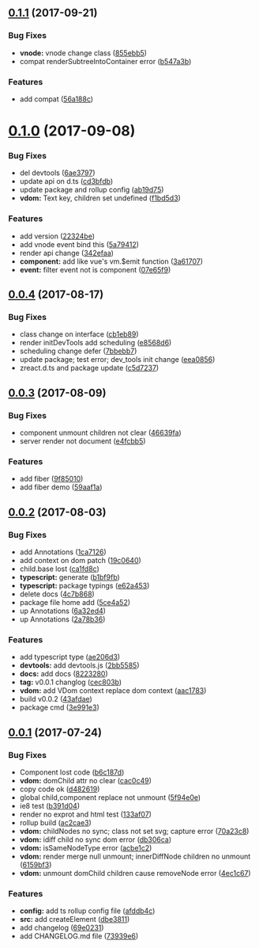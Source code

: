 <a name="0.1.1"></a>
## [0.1.1](https://github.com/zeromake/zreact/compare/v0.1.0...v0.1.1) (2017-09-21)


### Bug Fixes

* **vnode:** vnode change class ([855ebb5](https://github.com/zeromake/zreact/commit/855ebb5))
* compat renderSubtreeIntoContainer error ([b547a3b](https://github.com/zeromake/zreact/commit/b547a3b))


### Features

* add compat ([56a188c](https://github.com/zeromake/zreact/commit/56a188c))



<a name="0.1.0"></a>
# [0.1.0](https://github.com/zeromake/zreact/compare/0.1.0...v0.1.0) (2017-09-08)


### Bug Fixes

* del devtools ([6ae3797](https://github.com/zeromake/zreact/commit/6ae3797))
* update api on d.ts ([cd3bfdb](https://github.com/zeromake/zreact/commit/cd3bfdb))
* update package and rollup config ([ab19d75](https://github.com/zeromake/zreact/commit/ab19d75))
* **vdom:** Text key, children set undefined ([f1bd5d3](https://github.com/zeromake/zreact/commit/f1bd5d3))


### Features

* add version ([22324be](https://github.com/zeromake/zreact/commit/22324be))
* add vnode event bind this ([5a79412](https://github.com/zeromake/zreact/commit/5a79412))
* render api change ([342efaa](https://github.com/zeromake/zreact/commit/342efaa))
* **component:** add like vue's vm.$emit function ([3a61707](https://github.com/zeromake/zreact/commit/3a61707))
* **event:** filter event not is component ([07e65f9](https://github.com/zeromake/zreact/commit/07e65f9))



<a name="0.0.4"></a>
## [0.0.4](https://github.com/zeromake/zreact/compare/v0.0.3...v0.0.4) (2017-08-17)


### Bug Fixes

* class change on interface ([cb1eb89](https://github.com/zeromake/zreact/commit/cb1eb89))
* render initDevTools add scheduling ([e8568d6](https://github.com/zeromake/zreact/commit/e8568d6))
* scheduling change defer ([7bbebb7](https://github.com/zeromake/zreact/commit/7bbebb7))
* update package; test error; dev_tools init change ([eea0856](https://github.com/zeromake/zreact/commit/eea0856))
* zreact.d.ts and package update ([c5d7237](https://github.com/zeromake/zreact/commit/c5d7237))



<a name="0.0.3"></a>
## [0.0.3](https://github.com/zeromake/zreact/compare/v0.0.2...v0.0.3) (2017-08-09)


### Bug Fixes

* component unmount children not clear ([46639fa](https://github.com/zeromake/zreact/commit/46639fa))
* server render not document ([e4fcbb5](https://github.com/zeromake/zreact/commit/e4fcbb5))


### Features

* add fiber ([9f85010](https://github.com/zeromake/zreact/commit/9f85010))
* add fiber demo ([59aaf1a](https://github.com/zeromake/zreact/commit/59aaf1a))



<a name="0.0.2"></a>
## [0.0.2](https://github.com/zeromake/zreact/compare/v0.0.1...v0.0.2) (2017-08-03)


### Bug Fixes

* add Annotations ([1ca7126](https://github.com/zeromake/zreact/commit/1ca7126))
* add context on dom patch ([19c0640](https://github.com/zeromake/zreact/commit/19c0640))
* child.base lost ([ca1fd8c](https://github.com/zeromake/zreact/commit/ca1fd8c))
* **typescript:** generate ([b1bf9fb](https://github.com/zeromake/zreact/commit/b1bf9fb))
* **typescript:** package typings ([e62a453](https://github.com/zeromake/zreact/commit/e62a453))
* delete docs ([4c7b868](https://github.com/zeromake/zreact/commit/4c7b868))
* package file home add ([5ce4a52](https://github.com/zeromake/zreact/commit/5ce4a52))
* up Annotations ([6a32ed4](https://github.com/zeromake/zreact/commit/6a32ed4))
* up Annotations ([2a78b36](https://github.com/zeromake/zreact/commit/2a78b36))


### Features

* add typescript type ([ae206d3](https://github.com/zeromake/zreact/commit/ae206d3))
* **devtools:** add devtools.js ([2bb5585](https://github.com/zeromake/zreact/commit/2bb5585))
* **docs:** add docs ([8223280](https://github.com/zeromake/zreact/commit/8223280))
* **tag:** v0.0.1 changlog ([cec803b](https://github.com/zeromake/zreact/commit/cec803b))
* **vdom:** add VDom context replace dom context ([aac1783](https://github.com/zeromake/zreact/commit/aac1783))
* build v0.0.2 ([43afdae](https://github.com/zeromake/zreact/commit/43afdae))
* package cmd ([3e991e3](https://github.com/zeromake/zreact/commit/3e991e3))



<a name="0.0.1"></a>
## [0.0.1](https://github.com/zeromake/zreact/compare/afddb4c...v0.0.1) (2017-07-24)


### Bug Fixes

* Component lost code ([b6c187d](https://github.com/zeromake/zreact/commit/b6c187d))
* **vdom:** domChild attr no clear ([cac0c49](https://github.com/zeromake/zreact/commit/cac0c49))
* copy code ok ([d482619](https://github.com/zeromake/zreact/commit/d482619))
* global child,component replace not unmount ([5f94e0e](https://github.com/zeromake/zreact/commit/5f94e0e))
* ie8 test ([b391d04](https://github.com/zeromake/zreact/commit/b391d04))
* render no exprot and html test ([133af07](https://github.com/zeromake/zreact/commit/133af07))
* rollup build ([ac2cae3](https://github.com/zeromake/zreact/commit/ac2cae3))
* **vdom:** childNodes no sync; class not set svg; capture error ([70a23c8](https://github.com/zeromake/zreact/commit/70a23c8))
* **vdom:** idiff child no sync dom error ([db306ca](https://github.com/zeromake/zreact/commit/db306ca))
* **vdom:** isSameNodeType error ([acbe1c2](https://github.com/zeromake/zreact/commit/acbe1c2))
* **vdom:** render merge null unmount; innerDiffNode children no unmount ([6159bf3](https://github.com/zeromake/zreact/commit/6159bf3))
* **vdom:** unmount domChild children cause removeNode error ([4ec1c67](https://github.com/zeromake/zreact/commit/4ec1c67))


### Features

* **config:** add ts rollup config file ([afddb4c](https://github.com/zeromake/zreact/commit/afddb4c))
* **src:** add createElement ([dbe3811](https://github.com/zeromake/zreact/commit/dbe3811))
* add changelog ([69e0231](https://github.com/zeromake/zreact/commit/69e0231))
* add CHANGELOG.md file ([73939e6](https://github.com/zeromake/zreact/commit/73939e6))



